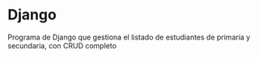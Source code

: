 # Django
Programa de Django que gestiona el listado de estudiantes de primaria y secundaria, con CRUD completo
